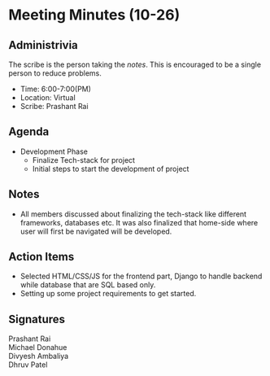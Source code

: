 
# Meeting Minutes (10-26)

## Administrivia
The scribe is the person taking the _notes_. This is encouraged to be a single person to reduce problems.
* Time: 6:00-7:00(PM)
* Location: Virtual
* Scribe: Prashant Rai

## Agenda
* Development Phase
  * Finalize Tech-stack for project
  * Initial steps to start the development of project

## Notes
* All members discussed about finalizing the tech-stack like different frameworks, databases etc. It was also finalized that home-side where user will first be navigated will be developed.


## Action Items
* Selected HTML/CSS/JS for the frontend part, Django to handle backend while database that are SQL based only.
* Setting up some project requirements to get started.


## Signatures
Prashant Rai  
Michael Donahue  
Divyesh Ambaliya  
Dhruv Patel
